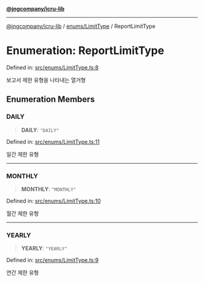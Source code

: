 [**@jngcompany/icru-lib**](../../../README.md)

***

[@jngcompany/icru-lib](../../../README.md) / [enums/LimitType](../README.md) / ReportLimitType

# Enumeration: ReportLimitType

Defined in: [src/enums/LimitType.ts:8](https://github.com/jngcompany/icru-lib/blob/d3a4d9c24074b22f396121b6f6d7c5106c66ae75/src/enums/LimitType.ts#L8)

보고서 제한 유형을 나타내는 열거형

## Enumeration Members

### DAILY

> **DAILY**: `"DAILY"`

Defined in: [src/enums/LimitType.ts:11](https://github.com/jngcompany/icru-lib/blob/d3a4d9c24074b22f396121b6f6d7c5106c66ae75/src/enums/LimitType.ts#L11)

일간 제한 유형

***

### MONTHLY

> **MONTHLY**: `"MONTHLY"`

Defined in: [src/enums/LimitType.ts:10](https://github.com/jngcompany/icru-lib/blob/d3a4d9c24074b22f396121b6f6d7c5106c66ae75/src/enums/LimitType.ts#L10)

월간 제한 유형

***

### YEARLY

> **YEARLY**: `"YEARLY"`

Defined in: [src/enums/LimitType.ts:9](https://github.com/jngcompany/icru-lib/blob/d3a4d9c24074b22f396121b6f6d7c5106c66ae75/src/enums/LimitType.ts#L9)

연간 제한 유형
